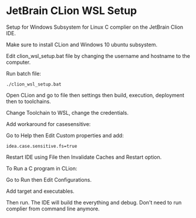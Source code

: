 # JetBrain CLion WSL Setup

Setup for Windows Subsystem for Linux C complier on the JetBrain Clion IDE.

Make sure to install CLion and Windows 10 ubuntu subsystem.

Edit clion_wsl_setup.bat file by changing the username and hostname to the computer.

Run batch file: 

	./clion_wsl_setup.bat

Open CLion and go to file then settings then build, execution, deployment then to toolchains.

Change Toolchain to WSL, change the credentials.

Add workaround for casesensitive:

Go to Help then Edit Custom properties and add:

	idea.case.sensitive.fs=true

Restart IDE using File then Invalidate Caches and Restart option.

To Run a C program in CLion:

Go to Run then Edit Configurations.

Add target and executables.

Then run. The IDE will build the everything and debug. Don't need to run complier from command line anymore.

